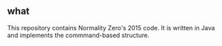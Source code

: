 ## what

This repository contains Normality Zero's 2015 code. It is written in Java and implements the commmand-based structure.
